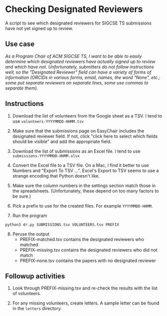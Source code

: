 # Checking Designated Reviewers

A script to see which designated reviewers for SIGCSE TS submissions have not yet signed up to review.

## Use case

_As a Program Chair of ACM SIGCSE TS, I want to be able to easily determine which designated reviewers have actually signed up to review and which have not. Unfortunately, submitters do not follow instructions well, so the "Designated Reviewer" field can have a variety of forms of information (ORCIDs in various forms, email, names, the word "None", etc.; some put separate reviewers on separate lines, some use commas to separate them)._

## Instructions

1. Download the list of volunteers from the Google sheet as a TSV. 
   I tend to use `volunteers-YYYYMMDD-HHMM.tsv`

2. Make sure that the submissions page on EasyChair includes the
   designated reviewer field. If not, click "click here to select
   which fields should be visible" and add the appropriate field.

3. Download the list of submissions as an Excel file. I tend to 
   use `submissions-YYYYMMDD-HHMM.xlsx` 

4. Convert the Excel file to a TSV file. On a Mac, I find it better
   to use Numbers and "Export To TSV ...".  Excel's Export to TSV
   seems to use a strange encoding that Python doesn't like.

6. Make sure the column numbers in the settings section match those
   in the spreadsheets. (Unfortunately, these depend on too many
   factors to be sure.)

7. Pick a prefix to use for the created files. For example
   `YYYYMMDD-HHMM`.

8. Run the program
```
python3 dr.py SUBMISSIONS.tsv VOLUNTEERS.tsv PREFIX
```

8. Peruse the output
   * PREFIX-matched.tsv contains the designated reviewers who matched
   * PREFIX-missing.tsv contains the designated reviewers who did not match
   * PREFIX-none.tsv contains the papers with no designated reviewer

## Followup activities

1. Look through PREFIX-missing.tsv and re-check the results with the list of volunteers.

2. For any missing volunteers, create letters. A sample letter can be found in the `letters` directory.


